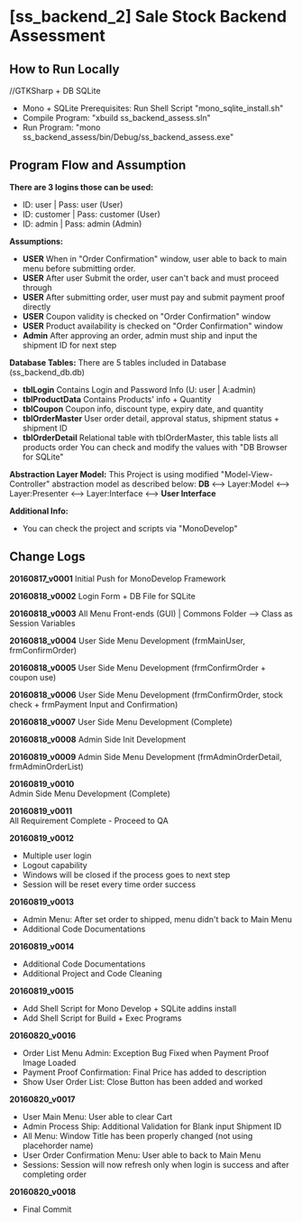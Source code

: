 # [ss_backend_2] Sale Stock Backend Assessment

## How to Run Locally
//GTKSharp + DB SQLite
- Mono + SQLite Prerequisites: Run Shell Script "mono_sqlite_install.sh"
- Compile Program: "xbuild ss_backend_assess.sln"
- Run Program: "mono ss_backend_assess/bin/Debug/ss_backend_assess.exe"

## Program Flow and Assumption
**There are 3 logins those can be used:**
- ID: user | Pass: user (User)
- ID: customer | Pass: customer (User)
- ID: admin | Pass: admin (Admin)

**Assumptions:**
- **USER** When in "Order Confirmation" window, user able to back to main menu before submitting order.
- **USER** After user Submit the order, user can't back and must proceed through
- **USER** After submitting order, user must pay and submit payment proof directly
- **USER** Coupon validity is checked on "Order Confirmation" window
- **USER** Product availability is checked on "Order Confirmation" window
- **Admin** After approving an order, admin must ship and input the shipment ID for next step

**Database Tables:**
There are 5 tables included in Database (ss_backend_db.db)
- **tblLogin** Contains Login and Password Info (U: user | A:admin)
- **tblProductData** Contains Products' info + Quantity
- **tblCoupon** Coupon info, discount type, expiry date, and quantity
- **tblOrderMaster** User order detail, approval status, shipment status + shipment ID
- **tblOrderDetail** Relational table with tblOrderMaster, this table lists all products order
You can check and modify the values with "DB Browser for SQLite"

**Abstraction Layer Model:**
This Project is using modified "Model-View-Controller" abstraction model as described below:
**DB** <--> Layer:Model <--> Layer:Presenter <--> Layer:Interface <--> **User Interface**

**Additional Info:**
- You can check the project and scripts via "MonoDevelop"

## Change Logs
**20160817_v0001**
Initial Push for MonoDevelop Framework

**20160818_v0002**
Login Form + DB File for SQLite

**20160818_v0003**
All Menu Front-ends (GUI) | Commons Folder --> Class as Session Variables

**20160818_v0004**
User Side Menu Development (frmMainUser, frmConfirmOrder)

**20160818_v0005**
User Side Menu Development (frmConfirmOrder + coupon use)

**20160818_v0006**
User Side Menu Development (frmConfirmOrder, stock check + frmPayment Input and Confirmation)

**20160818_v0007**
User Side Menu Development (Complete)

**20160818_v0008**
Admin Side Init Development

**20160819_v0009**
Admin Side Menu Development (frmAdminOrderDetail, frmAdminOrderList)

**20160819_v0010**	
Admin Side Menu Development (Complete)

**20160819_v0011**	
All Requirement Complete - Proceed to QA

**20160819_v0012**	
- Multiple user login
- Logout capability
- Windows will be closed if the process goes to next step
- Session will be reset every time order success

**20160819_v0013**	
- Admin Menu: After set order to shipped, menu didn't back to Main Menu
- Additional Code Documentations

**20160819_v0014**
- Additional Code Documentations
- Additional Project and Code Cleaning

**20160819_v0015**
- Add Shell Script for Mono Develop + SQLite addins install
- Add Shell Script for Build + Exec Programs

**20160820_v0016**
- Order List Menu Admin: Exception Bug Fixed when Payment Proof Image Loaded
- Payment Proof Confirmation: Final Price has added to description
- Show User Order List: Close Button has been added and worked

**20160820_v0017**
- User Main Menu: User able to clear Cart
- Admin Process Ship: Additional Validation for Blank input Shipment ID
- All Menu: Window Title has been properly changed (not using placehorder name)
- User Order Confirmation Menu: User able to back to Main Menu
- Sessions: Session will now refresh only when login is success and after completing order

**20160820_v0018**
- Final Commit
